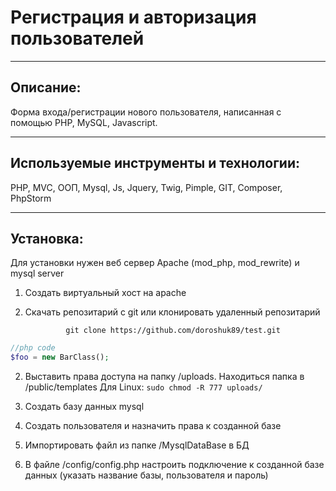 # Регистрация и авторизация пользователей
<hr>

## Описание:
Форма входа/регистрации нового пользователя, написанная с помощью PHP, MySQL, Javascript.
<hr>

## Используемые инструменты и технологии:
PHP, MVC, ООП, Mysql, Js, Jquery, Twig, Pimple, GIT, Composer, PhpStorm 
<hr>

## Установка: 
Для установки нужен веб сервер Apache (mod_php, mod_rewrite) и mysql server

1. Создать виртуальный хост на apache
1. Скачать репозитарий с git или клонировать удаленный репозитарий

                git clone https://github.com/doroshuk89/test.git
```php
//php code 
$foo = new BarClass();
```
2. Выставить права доступа на папку /uploads. Находиться папка в /public/templates
Для Linux: 
                ```
                sudo chmod -R 777 uploads/
                ```

3. Создать базу данных mysql 
4. Создать пользователя и назначить права к созданной базе
5. Импортировать файл из папке /MysqlDataBase в БД  
4. В файле /config/config.php настроить подключение к созданной базе данных (указать название базы, пользователя и пароль)




